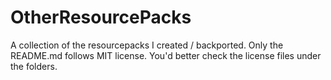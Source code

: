 # OtherResourcePacks
A collection of the resourcepacks I created / backported.
Only the README.md follows MIT license. You'd better check the license files under the folders.